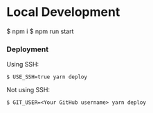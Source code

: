 # Local Development

$ npm i
$ npm run start

### Deployment

Using SSH:

```
$ USE_SSH=true yarn deploy
```

Not using SSH:

```
$ GIT_USER=<Your GitHub username> yarn deploy
```



